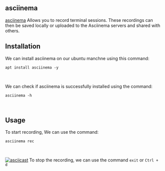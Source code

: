
## asciinema

[asciinema](https://asciinema.org/) Allows you to record terminal sessions. These recordings can then be saved locally or uploaded to the Asciinema servers and shared with others.
<br>

## Installation

We can install asciinema on our ubuntu manchne using this command:
```
apt install asciinema -y
```
<br>

We can check if asciinema is successfully installed using the command:
```
asciinema -h
```
<br>

## Usage 

To  start recording, We can use the command:
```
asciinema rec
```
<br>

[![asciicast](https://asciinema.org/a/CTks7CTwu1YhgFiEetNlGdakc.svg)](https://asciinema.org/a/CTks7CTwu1YhgFiEetNlGdakc)
To stop the recording, we can use the command ```exit``` or ```Ctrl + d```
<br>



